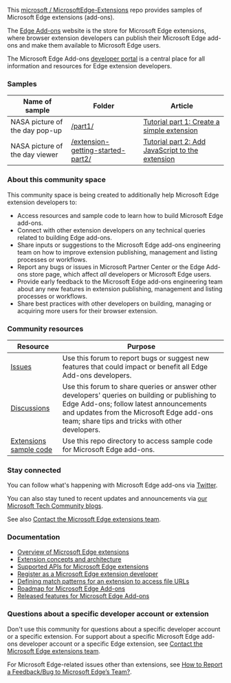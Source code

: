 This [microsoft / MicrosoftEdge-Extensions](https://github.com/microsoft/MicrosoftEdge-Extensions) repo provides samples of Microsoft Edge extensions (add-ons).

The [Edge Add-ons](https://microsoftedge.microsoft.com/addons/Microsoft-Edge-Extensions-Home) website is the store for Microsoft Edge extensions, where browser extension developers can publish their Microsoft Edge add-ons and make them available to Microsoft Edge users.

The Microsoft Edge Add-ons [developer portal](https://developer.microsoft.com/microsoft-edge/extensions/) is a central place for all information and resources for Edge extension developers.


### Samples

| Name of sample | Folder | Article |
| --- | --- | --- |
| NASA picture of the day pop-up | [/part1/](https://github.com/microsoft/MicrosoftEdge-Extensions/tree/main/Extension%20samples/extension-getting-started-part1/part1) | [Tutorial part 1: Create a simple extension](https://learn.microsoft.com/microsoft-edge/extensions-chromium/getting-started/part1-simple-extension) |
| NASA picture of the day viewer | [/extension-getting-started-part2/](https://github.com/microsoft/MicrosoftEdge-Extensions/tree/main/Extension%20samples/extension-getting-started-part2/extension-getting-started-part2) | [Tutorial part 2: Add JavaScript to the extension](https://review.learn.microsoft.com/microsoft-edge/extensions-chromium/getting-started/part2-content-scripts) |


### About this community space

This community space is being created to additionally help Microsoft Edge extension developers to:
* Access resources and sample code to learn how to build Microsoft Edge add-ons.
* Connect with other extension developers on any technical queries related to building Edge add-ons.
* Share inputs or suggestions to the Microsoft Edge add-ons engineering team on how to improve extension publishing, management and listing processes or workflows.
* Report any bugs or issues in Microsoft Partner Center or the Edge Add-ons store page, which affect _all_ developers or Microsoft Edge users.
* Provide early feedback to the Microsoft Edge add-ons engineering team about any new features in extension publishing, management and listing processes or workflows.
* Share best practices with other developers on building, managing or acquiring more users for their browser extension.


### Community resources

| Resource | Purpose |
| ------------ | ------------ |
| [Issues](https://github.com/microsoft/MicrosoftEdge-Extensions/issues)  | Use this forum to report bugs or suggest new features that could impact or benefit all Edge Add-ons developers. |
| [Discussions](https://github.com/microsoft/MicrosoftEdge-Extensions/discussions) | Use this forum to share queries or answer other developers' queries on building or publishing to Edge Add-ons; follow latest announcements and updates from the Microsoft Edge add-ons team; share tips and tricks with other developers. |
| [Extensions sample code](https://github.com/microsoft/MicrosoftEdge-Extensions/tree/main/Extension%20samples) | Use this repo directory to access sample code for Microsoft Edge add-ons. |


### Stay connected

You can follow what's happening with Microsoft Edge add-ons via [Twitter](https://twitter.com/search?q=%23EdgeExtensions&src=typed_query&f=live).

You can also stay tuned to recent updates and announcements via [our Microsoft Tech Community blogs](https://techcommunity.microsoft.com/t5/forums/searchpage/tab/message?filter=location&q=microsoftedgeaddons&location=category:MicrosoftEdgeInsider&sort_by=-topicPostDate&collapse_discussion=true).

See also [Contact the Microsoft Edge extensions team](https://learn.microsoft.com/microsoft-edge/extensions-chromium/publish/contact-extensions-team).


### Documentation

* [Overview of Microsoft Edge extensions](https://aka.ms/AboutEdgeAddons)
* [Extension concepts and architecture](https://aka.ms/EdgeAddonsLearn)
* [Supported APIs for Microsoft Edge extensions](https://docs.microsoft.com/microsoft-edge/extensions-chromium/developer-guide/api-support)
* [Register as a Microsoft Edge extension developer](https://docs.microsoft.com/microsoft-edge/extensions-chromium/publish/create-dev-account)
* [Defining match patterns for an extension to access file URLs](https://docs.microsoft.com/microsoft-edge/extensions-chromium/enterprise/match-patterns)
* [Roadmap for Microsoft Edge Add-ons](https://aka.ms/EdgeAddonsRoadmap)
* [Released features for Microsoft Edge Add-ons](https://aka.ms/EdgeAddonsReleaseNotes)


### Questions about a specific developer account or extension

Don't use this community for questions about a specific developer account or a specific extension.  For support about a specific Microsoft Edge add-ons developer account or a specific Edge extension, see [Contact the Microsoft Edge extensions team](https://docs.microsoft.com/microsoft-edge/extensions-chromium/publish/contact-extensions-team).

For Microsoft Edge-related issues other than extensions, see [How to Report a Feedback/Bug to Microsoft Edge’s Team?](https://answers.microsoft.com/en-us/microsoftedge/forum/all/how-to-report-a-feedbackbug-to-microsoft-edges/20cc8eb5-11bb-43b6-95d1-e004d41ef876#:~:text=Then%20you%20may%20open%20Microsoft%20Edge%20and%20in,%28you%20may%20open%20this%20menu%20by%20pressing%20Alt%2BShift%2BI.).
